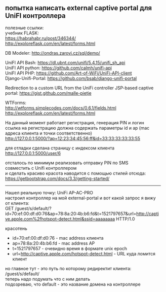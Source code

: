 ## попытка написать external captive portal для UniFI контроллера

полезные ссылки:  
учебник FLASK:  
https://habrahabr.ru/post/346344/  
http://exploreflask.com/en/latest/forms.html  

DB Modeler: http://ondras.zarovi.cz/sql/demo/  

UniFI API Bash: https://dl.ubnt.com/unifi/5.4.15/unifi_sh_api  
UniFI API python: https://github.com/calmh/unifi-api  
UniFI API PHP: https://github.com/Art-of-WiFi/UniFi-API-client  
Django-Unifi-Portal: https://github.com/bsab/django-unifi-portal   

Redirection to a custom URL from the UniFi controller JSP-based captive portal: https://gist.github.com/malle-pietje

WTForms:  
http://wtforms.simplecodes.com/docs/0.6.1/fields.html  
http://exploreflask.com/en/latest/forms.html

На данный момент работает регистрация, генерация PIN и логин  
ссылка на регистрацию должна содержать параметры id и ap (mac адреса клиента и точки соответственно)  
http://127.0.0.1:5000/?ap=12:23:34:45:56:ff&id=33:33:33:33:33:55

для отладки сделана страницу с индексом клиента  
http://127.0.0.1:5000/user/6

отсталось по минимум реализовать отправку PIN по SMS  
совместить с Unifi контроллером  
и сделать красиво
красота наводится с помощью стилей отсюда: https://getbootstrap.com/docs/3.3/getting-started/



-----



Нашел реальную точку: UniFi AP-AC-PRO  
настроил контроллер на мой external-portal и вот какой запрос я вижу от клиента:  
GET /guest/s/default/?id=70:ef:00:df:d0:76&ap=78:8a:20:4b:b6:fd&t=1521797657&url=http://captive.apple.com%2fhotspot-detect.html&ssid=aaaaaaaa HTTP/1.0

красотень  
- id=70:ef:00:df:d0:76  -  mac address клиента  
- ap=78:8a:20:4b:b6:fd  -  mac address AP
- t=1521797657  -  очевидно время в формате unix epoch
- url=http://captive.apple.com/hotspot-detect.html - URL куда ломится клиент

но главное тут - это путь по которому редиректит клиента: /guest/s/default/  
теперь надо подумать что с ним делать  
подозреваю, что default - это название домена на контроллере  